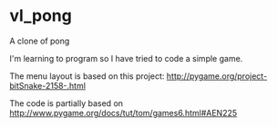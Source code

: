 # vl_pong
A clone of pong

I'm learning to program so I have tried to code a simple game.

The menu layout is based on this project: http://pygame.org/project-bitSnake-2158-.html

The code is partially based on http://www.pygame.org/docs/tut/tom/games6.html#AEN225
